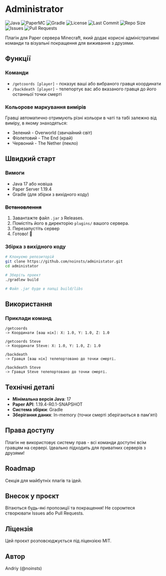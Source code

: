 # Administrator

![Java](https://img.shields.io/badge/Java-17%2B-orange?logo=openjdk&logoColor=white)
![PaperMC](https://img.shields.io/badge/Paper-1.19.4-blue?logo=minecraft&logoColor=white)
![Gradle](https://img.shields.io/badge/Gradle-Build-success?logo=gradle&logoColor=white&color=02303A)
![License](https://img.shields.io/github/license/noinsts/administrator?color=brightgreen)
![Last Commit](https://img.shields.io/github/last-commit/noinsts/administrator?logo=github&color=blueviolet)
![Repo Size](https://img.shields.io/github/repo-size/noinsts/administrator?color=teal)
![Issues](https://img.shields.io/github/issues/noinsts/administrator?color=yellow)
![Pull Requests](https://img.shields.io/github/issues-pr/noinsts/administrator?color=lightblue)

Плагін для Paper сервера Minecraft, який додає корисні адміністративні команди та візуальні покращення для виживання з друзями.

## Функції

### Команди

- `/getcoords [player]` - показує ваші або вибраного гравця координати 
- `/backdeath [player]` - телепортує вас або вказаного гравця до його останньої точки смерті

### Кольорове маркування вимірів

Гравці автоматично отримують різні кольори в чаті та табі залежно від виміру, в якому знаходяться:

- Зелений - Overworld (звичайний світ)
- Фіолетовий - The End (край)
- Червоний - The Nether (пекло)

## Швидкий старт

### Вимоги

- Java 17 або новіша
- Paper Server 1.19.4
- Gradle (для збірки з вихідного коду)

### ~~Встановлення~~

1. Завантажте файл `.jar` з Releases.
2. Помістіть його в директорію `plugins/` вашого сервера.
3. Перезапустіть сервер
4. Готово! 🎉

### Збірка з вихідного коду

```bash
# Клонуємо репозиторій
git clone https://github.com/noinsts/administator.git
cd administator

# Зберіть проект
./gradlew build

# Файл .jar буде в папці build/libs 
```

## Використання

### Приклади команд

```
/getcoords
-> Координати [ваш нік]: X: 1.0, Y: 1.0, Z: 1.0

/getcoords Steve
-> Координати Steve: X: 1.0, Y: 1.0, Z: 1.0

/backdeath
-> Гравця [ваш нік] телепортовано до точки смерті.

/backdeath Steve
-> Гравця Steve телепортовано до точки смерті.
```

## Технічні деталі

- **Мінімальна версія Java**: 17
- **Paper API**: 1.19.4-R0.1-SNAPSHOT
- **Система збірки**: Gradle
- **Зберігання даних**: In-memory (точки смерті зберігаються в пам'яті)

## Права доступу

Плагін не використовує систему прав - всі команди доступні всім гравцям на сервері. Ідеально підходить для приватних серверів з друзями!

## Roadmap

Секція для майбутніх плагів та ідей.

## Внесок у проєкт

Вітаються будь-які пропозиції та покращення! Не соромтеся створювати Issues або Pull Requests.

## Ліцензія

Цей проєкт розповсюджується під ліцензією MIT.

## Автор

Andriy (@noinsts)
